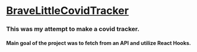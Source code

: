 # [BraveLittleCovidTracker](https://bravelittletodolist.github.io/BraveLittleCovidTracker/)

### This was my attempt to make a covid tracker.  
#### Main goal of the project was to fetch from an API and utilize React Hooks.

